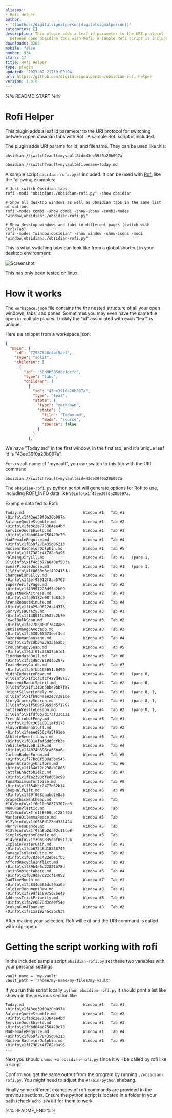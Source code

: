 ```yaml
---
aliases:
- Rofi Helper
author:
- '[[authors/digitalsignalperson|digitalsignalperson]]'
categories: []
description: This plugin adds a leaf id parameter to the URI protocol for switching
  between open obsidian tabs with Rofi. A sample Rofi script is included.
downloads: 3203
mobile: false
number: 934
stars: 17
title: Rofi Helper
type: plugin
updated: '2023-02-21T19:00:04'
url: https://github.com/digitalsignalperson/obsidian-rofi-helper
version: 1.0.0
---
```


%% README_START %%

# Rofi Helper

This plugin adds a leaf id parameter to the URI protocol for switching between open obsidian tabs with Rofi. A sample Rofi script is included.

The plugin adds URI params for id, and filename. They can be used like this:

```
obsidian://switch?vault=myvault&id=43ee39f0a20b097a

obsidian://switch?vault=myvault&filename=Today.md
```

A sample script `obsidian-rofi.py` is included. It can be used with [Rofi](https://github.com/davatorium/rofi) like the following examples:

```
# Just switch Obsidian tabs
rofi -modi "obsidian:./obsidian-rofi.py" -show obsidian

# Show all desktop windows as well as Obsidian tabs in the same list of options
rofi -modes combi -show combi -show-icons -combi-modes "window,obsidian:./obsidian-rofi.py"

# Show desktop windows and tabs in different pages (switch with Ctrl+Tab)
rofi -modes "window,obsidian" -show window -show-icons -modi "window,obsidian:./obsidian-rofi.py"
```

This is what switching tabs can look like from a global shortcut in your desktop environment:

![Screenshot](https://raw.githubusercontent.com/digitalsignalperson/obsidian-rofi-helper/HEAD/example.jpg)


This has only been tested on linux.


# How it works

The `workspace.json` file contains the the nested structure of all your open windows, tabs, and panes. Sometimes you may even have the same file open in multiple places. Luckily the "id" associated with each "leaf" is unique. 

Here's a snippet from a workspace.json:

```json
{
  "main": {
    "id": "72987848c4af5ae2",
    "type": "split",
    "children": [
      {
        "id": "58d9b585d8e1dcfc",
        "type": "tabs",
        "children": [
          {
            "id": "43ee39f0a20b097a",
            "type": "leaf",
            "state": {
              "type": "markdown",
              "state": {
                "file": "Today.md",
                "mode": "source",
                "source": false
              }
            }
          },
```

We have "Today.md" in the first window, in the first tab, and it's unique leaf id is "43ee39f0a20b097a".

For a vault name of "myvault", you can switch to this tab with the URI command

```
obsidian://switch?vault=myvault&id=43ee39f0a20b097a
```

The `obsidian-rofi.py` python script will generate options for Rofi to use, including ROFI_INFO data like `\0info\x1f43ee39f0a20b097a`.

Example data fed to Rofi:

```
Today.md                          Window #1   Tab #1 \0info\x1f43ee39f0a20b097a
BalanceQuoteStumble.md            Window #1   Tab #2 \0info\x1fabc2e775384ee4bd
ServiceDoorShield.md              Window #1   Tab #3 \0info\x1fbbd04ae750429c70
MadFemaleRequire.md               Window #1   Tab #4 \0info\x1f869f278435d06213
NuclearBachelorDolphin.md         Window #1   Tab #5 \0info\x1ff7382c4f782e3a96
PalmInquiryIll.md                 Window #1   Tab #1   (pane 1, 0)\0info\x1f4c5b77a0a0ef503a
SwearPleaseUncle.md               Window #1   Tab #1   (pane 1, 1)\0info\x1f0680d3ef4924151a
ChangeWishSilly.md                Window #2   Tab #1 \0info\x1f3bf95912f8aa5762
SuperVerifyPage.md                Window #2   Tab #2 \0info\x1f40951226d95a2b09
AugustNeckActress.md              Window #2   Tab #3 \0info\x1fa95182e08ffd83c9
ArenaRobustMinute.md              Window #2   Tab #4 \0info\x1ffb29a9612dc4d373
SorryVisaCrazy.md                 Window #3   Tab #1 \0info\x1f138011d0535c2b70
JewelBulkScan.md                  Window #3   Tab #2 \0info\x1fa7785009f7d48a86
DemiseMangoAvocado.md             Window #3   Tab #3 \0info\x1fc530b65373eef3cd
RazorWomanSausage.md              Window #3   Tab #4 \0info\x1f8cdb3423a23a6ab3
CrouchPuppySoap.md                Window #3   Tab #5 \0info\x1f6df01c33637a6fd1
FindMandateBoil.md                Window #3   Tab #6 \0info\x1f3cd8d7818da52072
TeachHeavyGuide.md                Window #3   Tab #7 \0info\x1fa6fbb165051c6499
WidthIndustryPear.md              Window #4   Tab #1   (pane 0, 0)\0info\x1f1cacfcf428d48a55
InnocentRadarSpirit.md            Window #4   Tab #2   (pane 0, 0)\0info\x1f1310c5bbe9bb7fa7
HeightSilverLonely.md             Window #4   Tab #1   (pane 0, 1, 0)\0info\x1fb9d4aae2e3c381be
StoryGrocerySearch.md             Window #4   Tab #1   (pane 0, 1, 1)\0info\x1f509c79695d5f1797
SettleWrestleLesson.md            Window #4   Tab #2   (pane 0, 1, 1)\0info\x1fdf6b7d173f33c121
FreshAlcoholPony.md               Window #5   Tab #1 \0info\x1f8c36518811afd173
FlavorBananaStuff.md              Window #5   Tab #2 \0info\x1feeed956c4a5f91ee
AthleteBenefitLava.md             Window #5   Tab #3 \0info\x1f881afaf6dd5cfb3a
VehicleNaiveBrick.md              Window #5   Tab #4 \0info\x1f4024b398ca65ba6e
CarbonBadgeForum.md               Window #5   Tab #5 \0info\x1f77bc0f588a5bc545
SpawnStrategyUniform.md           Window #5   Tab #6 \0info\x1f184d72c238cb1805
CattleEnactShield.md              Window #5   Tab #7 \0info\x1f1a2393cfed658c99
TunaMaximumTortoise.md            Window #5   Tab #8 \0info\x1f334bbc2477d62b14
ShopHalfLift.md                   Window #5   Tab #9 \0info\x1f39f068daabd2e8a5
GrapeChickenCheap.md              Window #5   Tab #10\0info\x1f0d10e38373707ee8
MenuRunPlastic.md                 Window #5   Tab #11\0info\x1fe1f8500ce1284f0d
WarfareDilemmaPeace.md            Window #5   Tab #12\0info\x1f0566d123dd331424
MerryTossDance.md                 Window #5   Tab #13\0info\x1f93a8b2da92c11ce8
SimpleSymptomFemale.md            Window #5   Tab #14\0info\x1f39b9835ebf05122b
ExplainFosterGain.md              Window #6   Tab #1 \0info\x1fdb67248d18558749
DamageIsolateGuide.md             Window #6   Tab #2 \0info\x1f6783ec422ebe1fb5
AffordRecycleInflict.md           Window #6   Tab #3 \0info\x1f89b4e6c22821b78d
LatinSubjectWhere.md              Window #6   Tab #4 \0info\x1f629da7c82cf14852
DadTimeMonth.md                   Window #7   Tab #1 \0info\x1fc844db65dc30aa0a
SoldierDocumentRaw.md             Window #8   Tab #1 \0info\x1f79df1c897507be49
AddressTrickPriority.md           Window #8   Tab #1 \0info\x1fa2e8678d3caef54e
BrokenGunAlbum.md                 Window #8   Tab #2 \0info\x1f711a19246c26c83a
```

After making your selection, Rofi will exit and the URI command is called with xdg-open.

# Getting the script working with rofi

In the included sample script `obsidian-rofi.py` set these two variables with your personal settings:
```
vault_name = 'my-vault'
vault_path = '/home/my-name/my-files/my-vault'
```

If you run this script locally `python obsidian-rofi.py` it should print a list like shown in the previous section like
```
Today.md                          Window #1   Tab #1 \0info\x1f43ee39f0a20b097a
BalanceQuoteStumble.md            Window #1   Tab #2 \0info\x1fabc2e775384ee4bd
ServiceDoorShield.md              Window #1   Tab #3 \0info\x1fbbd04ae750429c70
MadFemaleRequire.md               Window #1   Tab #4 \0info\x1f869f278435d06213
NuclearBachelorDolphin.md         Window #1   Tab #5 \0info\x1ff7382c4f782e3a96
...
```

Next you should `chmod +x obsidian-rofi.py` since it will be called by rofi like a script.

Confirm you get the same output from the program by running `./obsidian-rofi.py`. You might need to adjust the `#!/bin/python` shebang.

Finally some different examples of rofi commands are provided in the previous sections. Ensure the python script is located in a folder in your path (check `echo $PATH`) for them to work.


%% README_END %%